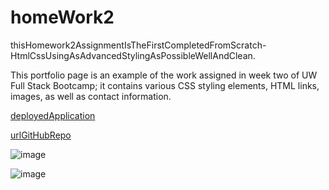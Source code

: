 # homeWork2
   
   thisHomework2AssignmentIsTheFirstCompletedFromScratch-HtmlCssUsingAsAdvancedStylingAsPossibleWellAndClean.

   This portfolio page is an example of the work assigned in week two of UW Full Stack Bootcamp; it contains various CSS styling elements, HTML links, images, as well as contact information.

   [deployedApplication](https://andyan7.github.io/homeWork2/)

   [urlGitHubRepo](https://github.com/AndyAn7/homeWork2.git)

   ![image](https://github.com/AndyAn7/homeWork2/blob/main/Screenshot%202021-11-11%20224351.png?raw=true)

   ![image](https://github.com/AndyAn7/homeWork2/blob/main/screenShot/Screenshot%202021-11-11%20224351.png?raw=true)
